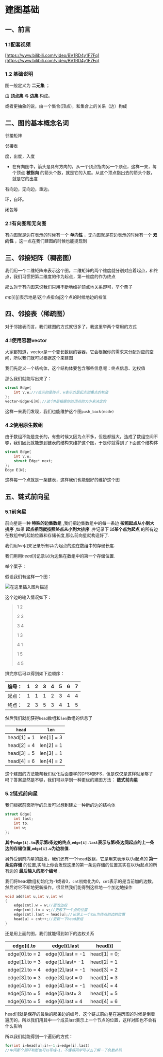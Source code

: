 # 建图基础

## 一、前言

### 1.1配套视频
[https://www.bilibili.com/video/BV1RD4y1F7Fq](https://www.bilibili.com/video/BV1RD4y1F7Fq)

### 1.2 基础说明
图一般定义为 **二元集** ；

由 **顶点集** 与 **边集** 构成。

或者更抽象的说，由一个集合(顶点)，和集合上的关系（边）构成



## 二、图的基本概念名词

邻接矩阵

邻接表

度，出度，入度

-  在有向图中，箭头是具有方向的，从一个顶点指向另一个顶点，这样一来，每个顶点 **被指向** 的箭头个数，就是它的入度。从这个顶点指出去的箭头个数，就是它的出度

有向边，无向边，重边。

环，自环。

闭包等

### 2.1有向图和无向图

有向图就是边在表示的时候有一个 **单向性** ，无向图就是在边表示的时候有一个 **双向性** ，这一点在我们建图的时候也能提现到

## 三、邻接矩阵（稠密图）

我们用一个二维矩阵来表示这个图，二维矩阵的两个维度就分别对应着起点，和终点，我们习惯把第二维度的作为起点，第一维度的作为终点

那么对于有向图来说我们只用不断地维护顶点地关系即可，举个栗子

$mp[i][j]$表示地是$i$这个点指向j这个点的时候地边的权值

## 四、邻接表（稀疏图）

对于邻接表而言，我们建图的方式就很多了，我这里举两个常用的方式

### 4.1使用容器vector

大家都知道，vector是一个变长数组的容器，它会根据你的需求来分配对应的空间，所以我们就可以根据这个来建图

我们先定义一个结构体，这个结构体要包含哪些信息呢：终点信息、边权值

那么我们就能写出来了：

```cpp
struct Edge{
    int v,w;//v表示的是终点、w表示的是起点到重点的权值
};
vector<Edge>E[N];//这个N是根据你的顶点的大小来决定的
```

这样一来我们发现，我们也能维护这个图`push_back(node)`

### 4.2使用原生数组

由于数组不能是变长的，有些时候又因为点不多，但是都挺大，造成了数组空间不够，我们因此就能想到链表的结构来维护这个图，于是你就得到了下面这个结构体

```cpp
struct Edge{
    int v,w;
    struct Edge* next;
};
Edge E[N];
```

这样每一个点就是一条链表，这样我们也能很好的维护这个图



## 五、链式前向星

### 5.1前向星

前向星是一种 **特殊的边集数组** ,我们把边集数组中的每一条边 **按照起点从小到大排序** ,如果 **起点相同就按照终点从小到大排序** ,并记录下 **以某个点为起点** 的所有边在数组中的起始位置和存储长度,那么前向星就构造好了.

我们用$len[i]$来记录所有以$i$为起点的边在数组中的存储长度.

我们用用$head[i]$记录以$i$为边集在数组中的第一个存储位置.

举个栗子：

假设我们有这样一个图：

![在这里插入图片描述](https://img-blog.csdnimg.cn/6496dd69d6954356b23a45a7f5c38670.png?x-oss-process=image/watermark,type_d3F5LXplbmhlaQ,shadow_50,text_Q1NETiBATWFuZ2F0YVRT,size_20,color_FFFFFF,t_70,g_se,x_16)


这个边的输入情况如下：

> 1 2
>
> 2 3
>
> 3 4
>
> 1 3
>
> 4 1
>
> 1 5
>
> 4 5

排完序后可以得到如下边顺序：

| 编号： | 1    | 2    | 3    | 4    | 5    | 6    | 7    |
| ------ | ---- | ---- | ---- | ---- | ---- | ---- | ---- |
| 起点： | 1    | 1    | 1    | 2    | 3    | 4    | 4    |
| 终点： | 2    | 3    | 5    | 3    | 4    | 1    | 5    |

 然后我们就能获得`head`数组和`len`数组的信息了

| `head`      | `len`      |
| ----------- | ---------- |
| head[1] = 1 | len[1] = 3 |
| head[2] = 4 | len[2] = 1 |
| head[3] = 5 | len[3] = 1 |
| head[4] = 6 | len[4] = 2 |

这个建图的方法能帮我们优化后面要学的DFS和BFS，但是仅仅是这样就足够了吗？答案显然是不够，我们可以学到一种更优的建图方法： **链式前向星** 



### 5.2链式前向星

我们根据前面所学的启发可以想到建立一种新的边的结构体

```cpp
struct Edge{
    int last;
    int to;
    int w;
};
```

 **其中`edge[i].to`表示第$i$条边的终点,`edge[i].last`表示与第$i$条边同起点的上一条边的存储位置,`edge[i].w`为边权值.**

另外受到前向星的启发，我们还有一个head数组，它是用来表示以$i$为起点的 **第一条边存储** 的位置,实际上你会发现这里的第一条边存储的位置其实在以$i$为起点的所有边的 **最后输入的那个编号** .

我们将head数组初始化为-1或者0，`cnt`初始化为0，`cnt`表示的是当前加的边数，然后对它不断地更新操作，很显然我们能得到这样地一个加边地操作

```cpp
void add(int u,int v,int w)
{
    edge[cnt].w = w;//更改边权
    edge[cnt].to = v;//更改下一个点的位置
    edge[cnt].last = head[u];//记录上一个以u为终点的边的位置
    head[u] = cnt++;//更新一下head数组
}
```

还是用上面的图，我们就能得到如下的边权关系

| edge[i].to     | edge[i].last      | head[i]      |
| -------------- | ----------------- | ------------ |
| edge[0].to = 2 | edge[0].last = -1 | head[1] = 0; |
| edge[1].to = 3 | edge[1].last= -1 | head[2] = 1  |
| edge[2].to = 4 | edge[2],last = -1 | head[3] = 2  |
| edge[3].to = 3 | edge[3].last = 0  | head[1] = 3  |
| edge[4].to = 1 | edge[4].last = -1 | head[4] = 4  |
| edge[5].to = 5 | edge[5].last= 3  | head[1] = 5  |
| edge[6].to = 5 | edge[6].last = 4  | head[4] = 6  |

head[i]就是保存的最后的那条边的编号、这个链式前向星在遍历图的时候是倒着遍历的，所以我们用其中一个成员last表示上一个节点的位置，这样对图也不会有什么影响

所以我们就能得到一个遍历的方式：

```cpp
for(int i=head[u];i!=-1;i=edge[i].last)
//中间那个循环判断也可以写成~i，不懂得同学可以去了解一下负数补码
```